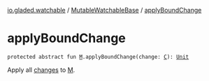 [io.gladed.watchable](../index.md) / [MutableWatchableBase](index.md) / [applyBoundChange](./apply-bound-change.md)

# applyBoundChange

`protected abstract fun `[`M`](index.md#M)`.applyBoundChange(change: `[`C`](index.md#C)`): `[`Unit`](https://kotlinlang.org/api/latest/jvm/stdlib/kotlin/-unit/index.html)

Apply all [changes](changes.md) to [M](index.md#M).

